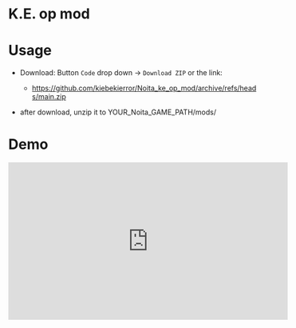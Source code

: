 # K.E. op mod

# Usage

* Download: Button `Code` drop down -> `Download ZIP` or the link:

    * https://github.com/kiebekierror/Noita_ke_op_mod/archive/refs/heads/main.zip
 
* after download, unzip it to YOUR_Noita_GAME_PATH/mods/

# Demo
<iframe width="560" height="315" src="https://www.youtube.com/embed/H6t4f2zqxew?si=oEuP3LztAFdSrAOK" title="YouTube video player" frameborder="0" allow="accelerometer; autoplay; clipboard-write; encrypted-media; gyroscope; picture-in-picture; web-share" referrerpolicy="strict-origin-when-cross-origin" allowfullscreen></iframe>
